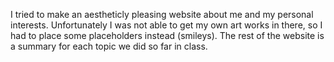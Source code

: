 I tried to make an aestheticly pleasing website about me and my personal interests. Unfortunately I was not able to get my own art works in there, so I had to place some placeholders instead (smileys).
The rest of the website is a summary for each topic we did so far in class.
